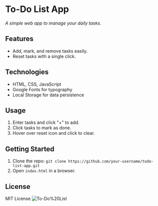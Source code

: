 # To-Do List App

*A simple web app to manage your daily tasks.*

## Features

- Add, mark, and remove tasks easily.
- Reset tasks with a single click.

## Technologies

- HTML, CSS, JavaScript
- Google Fonts for typography
- Local Storage for data persistence

## Usage

1. Enter tasks and click "+" to add.
2. Click tasks to mark as done.
3. Hover over reset icon and click to clear.

## Getting Started

1. Clone the repo: `git clone https://github.com/your-username/todo-list-app.git`
2. Open `index.html` in a browser.

## License

MIT License
![To-Do%20List](https://github.com/ericphamm/To-Do-List/assets/119808652/3801d059-2e2c-441a-a645-c7d99818dfb9)
